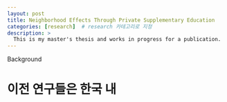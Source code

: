 ```yaml
---
layout: post
title: Neighborhood Effects Through Private Supplementary Education
categories: [research]  # research 카테고리로 지정
description: >
  This is my master's thesis and works in progress for a publication.
---
```


Background
# 이전 연구들은 한국 내 